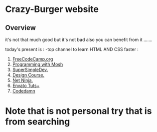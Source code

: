 # Crazy-Burger website 
## Overview 

it's not that much good but it's not bad also you can benefit from it .......


today's present is : 
-top channel to learn HTML AND CSS faster  :
1. [FreeCodeCamp.org](https://www.youtube.com/@freecodecamp)
2. [Programming with Mosh](https://www.youtube.com/@programmingwithmosh)
3. [SuperSimpleDev.](https://www.youtube.com/@SuperSimpleDev)
4. [Design Course.](https://www.youtube.com/@DesignCourse)
5. [Net Ninja.](https://www.youtube.com/@NetNinja)
6. [Envato Tuts+](https://www.youtube.com/@envatotuts)
7. [Codedamn](https://www.youtube.com/@codedamn)

# Note that is not personal try that is from searching 

